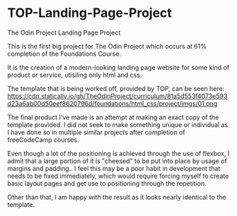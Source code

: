 # TOP-Landing-Page-Project
The Odin Project Landing Page Project

This is the first big project for The Odin Project which occurs at 61% completion of the Foundations Course.

It is the creation of a modern-looking landing page website for some kind of product or service, utisiling only html and css. 

The template that is being worked off, provided by TOP, can be seen here: https://cdn.statically.io/gh/TheOdinProject/curriculum/81a5d553f4073e593d23a6ab00d50eef8620796d/foundations/html_css/project/imgs/01.png

The final product I've made is an attempt at making an exact copy of the template provided. I did not seek to make something unique or individual as I have done so in multiple similar projects after completion of freeCodeCamp courses.

Even though a lot of the positioning is achieved through the use of flexbox, I admit that a large portion of it is "cheesed" to be put into place by usage of margins and padding.. I feel this may be a poor habit in development that needs to be fixed immediately, which would require forcing myself to create basic layout pages and get use to positioning through the repetition. 

Other than that, I am happy with the result as it looks nearly identical to the template.
